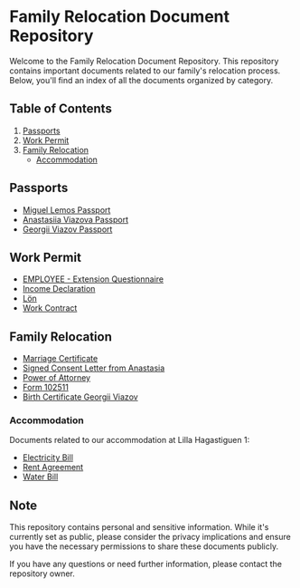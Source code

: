 # Family Relocation Document Repository

Welcome to the Family Relocation Document Repository. This repository contains important documents related to our family's relocation process. Below, you'll find an index of all the documents organized by category.

## Table of Contents

1. [Passports](#passports)
2. [Work Permit](#work-permit)
3. [Family Relocation](#family-relocation)
   - [Accommodation](#accommodation)

## Passports

- [Miguel Lemos Passport](https://github.com/miguelemosreverte/FamilyRelocation/blob/main/1.%20Passports/1.%20Miguel%20Lemos%20Passport.pdf)
- [Anastasiia Viazova Passport](https://github.com/miguelemosreverte/FamilyRelocation/blob/main/1.%20Passports/2.%20Anastasiia%20Viazova%20Passport.pdf)
- [Georgii Viazov Passport](https://github.com/miguelemosreverte/FamilyRelocation/blob/main/1.%20Passports/3.%20Georgii%20Viazov%20Passport.pdf)

## Work Permit

- [EMPLOYEE - Extension Questionnaire](https://github.com/miguelemosreverte/FamilyRelocation/blob/main/2.%20Work%20Permit/1.%20EMPLOYEE%20-%20Extension%20Questionnaire.pdf)
- [Income Declaration](https://github.com/miguelemosreverte/FamilyRelocation/blob/main/2.%20Work%20Permit/1.%20Income%20Declaration)
- [Lön](https://github.com/miguelemosreverte/FamilyRelocation/blob/main/2.%20Work%20Permit/2.%20L%C3%B6n)
- [Work Contract](https://github.com/miguelemosreverte/FamilyRelocation/blob/main/2.%20Work%20Permit/3.%20Work%20Contract.pdf)

## Family Relocation

- [Marriage Certificate](https://github.com/miguelemosreverte/FamilyRelocation/blob/main/3.%20Family%20Relocation/1.%20Marriage%20Certificate.pdf)
- [Signed Consent Letter from Anastasia](https://github.com/miguelemosreverte/FamilyRelocation/blob/main/3.%20Family%20Relocation/2.%20Signed%20consent%20letter%20from%20Anastasia.pdf)
- [Power of Attorney](https://github.com/miguelemosreverte/FamilyRelocation/blob/main/3.%20Family%20Relocation/3.%20Power%20of%20Attorney%20signed%20by%20Miguel%20Lemos%20and%20Anastasiia%20Viazova.pdf)
- [Form 102511](https://github.com/miguelemosreverte/FamilyRelocation/blob/main/3.%20Family%20Relocation/4.%20Form%20102511.pdf)
- [Birth Certificate Georgii Viazov](https://github.com/miguelemosreverte/FamilyRelocation/blob/main/3.%20Family%20Relocation/5.%20Birth%20Certificate%20Georgii%20Viazov.pdf)

### Accommodation

Documents related to our accommodation at Lilla Hagastiguen 1:

- [Electricity Bill](https://github.com/miguelemosreverte/FamilyRelocation/blob/main/3.%20Family%20Relocation/6.%20Accomodation%20-%20Lilla%20Hagastiguen%201/Electricity%20Bill.pdf)
- [Rent Agreement](https://github.com/miguelemosreverte/FamilyRelocation/blob/main/3.%20Family%20Relocation/6.%20Accomodation%20-%20Lilla%20Hagastiguen%201/Rent%20Agreement.pdf)
- [Water Bill](https://github.com/miguelemosreverte/FamilyRelocation/blob/main/3.%20Family%20Relocation/6.%20Accomodation%20-%20Lilla%20Hagastiguen%201/Water%20Bill.pdf)

## Note

This repository contains personal and sensitive information. While it's currently set as public, please consider the privacy implications and ensure you have the necessary permissions to share these documents publicly.

If you have any questions or need further information, please contact the repository owner.

